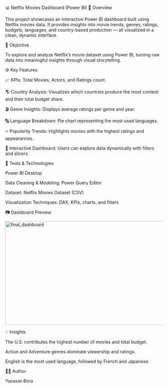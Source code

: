 📊 Netflix Movies Dashboard (Power BI)
📝 Overview

This project showcases an interactive Power BI dashboard built using Netflix movies data.
It provides insights into movie trends, genres, ratings, budgets, languages, and country-based production — all visualized in a clean, dynamic interface.

🎯 Objective

To explore and analyze Netflix’s movie dataset using Power BI, turning raw data into meaningful insights through visual storytelling.

⚙️ Key Features

📈 KPIs: Total Movies, Actors, and Ratings count.

🌎 Country Analysis: Visualizes which countries produce the most content and their total budget share.

🎬 Genre Insights: Displays average ratings per genre and year.

🔠 Language Breakdown: Pie chart representing the most used languages.

⭐ Popularity Trends: Highlights movies with the highest ratings and appearances.

🧭 Interactive Dashboard: Users can explore data dynamically with filters and slicers.

🧰 Tools & Technologies

Power BI Desktop

Data Cleaning & Modeling: Power Query Editor

Dataset: Netflix Movies Dataset (CSV)

Visualization Techniques: DAX, KPIs, charts, and filters

📷 Dashboard Preview

<img width="594" height="329" alt="final_dashboard" src="https://github.com/user-attachments/assets/0b70e8dd-015c-46aa-a378-72b9166f8c07" />


💡 Insights

The U.S. contributes the highest number of movies and total budget.

Action and Adventure genres dominate viewership and ratings.

English is the most used language, followed by French and Japanese.

👩‍💻 Author

Yasaswi Bora
